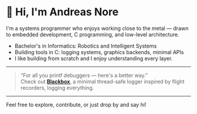 # 👋 Hi, I'm Andreas Nore

I'm a systems programmer who enjoys working close to the metal — drawn to embedded development, C programming, and low-level architecture.

- Bachelor's in Informatics: Robotics and Intelligent Systems
- Building tools in C: logging systems, graphics backends, minimal APIs
- I like building from scratch and I enjoy understanding every layer.

---

> “For all you printf debuggers — here's a better way.”  
> Check out [**Blackbox**](https://github.com/abnore/BlackBox), a minimal thread-safe logger inspired by flight recorders, logging everything.

---

Feel free to explore, contribute, or just drop by and say hi!
